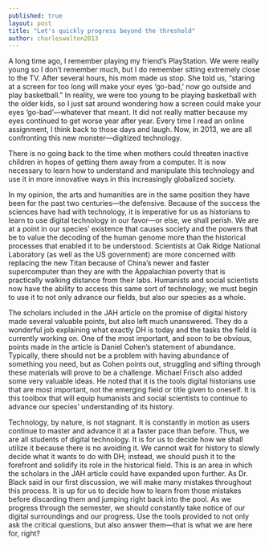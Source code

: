 ```yaml
---
published: true
layout: post
title: "Let's quickly progress beyond the threshold"
author: charleswalton2013
---
```



A long time ago, I remember playing my friend’s PlayStation. We were really young so I don’t remember much, but I do remember sitting extremely close to the TV. After several hours, his mom made us stop. She told us, “staring at a screen for too long will make your eyes ‘go-bad,’ now go outside and play basketball.” In reality, we were too young to be playing basketball with the older kids, so I just sat around wondering how a screen could make your eyes ‘go-bad’—whatever that meant. It did not really matter because my eyes continued to get worse year after year. Every time I read an online assignment, I think back to those days and laugh. Now, in 2013, we are all confronting this new monster—digitized technology. 

There is no going back to the time when mothers could threaten inactive children in hopes of getting them away from a computer. It is now necessary to learn how to understand and manipulate this technology and use it in more innovative ways in this increasingly globalized society. 

In my opinion, the arts and humanities are in the same position they have been for the past two centuries—the defensive. Because of the success the sciences have had with technology, it is imperative for us as historians to learn to use digital technology in our favor—or else, we shall perish. We are at a point in our species’ existence that causes society and the powers that be to value the decoding of the human genome more than the historical processes that enabled it to be understood. Scientists at Oak Ridge National Laboratory (as well as the US government) are more concerned with replacing the new Titan because of China’s newer and faster supercomputer than they are with the Appalachian poverty that is practically walking distance from their labs. Humanists and social scientists now have the ability to access this same sort of technology; we must begin to use it to not only advance our fields, but also our species as a whole. 

The scholars included in the JAH article on the promise of digital history made several valuable points, but also left much unanswered. They do a wonderful job explaining what exactly DH is today and the tasks the field is currently working on. One of the most important, and soon to be obvious, points made in the article is Daniel Cohen’s statement of abundance. Typically, there should not be a problem with having abundance of something you need, but as Cohen points out, struggling and sifting through these materials will prove to be a challenge. Michael Frisch also added some very valuable ideas. He noted that it is the tools digital historians use that are most important, not the emerging field or title given to oneself. It is this toolbox that will equip humanists and social scientists to continue to advance our species’ understanding of its history. 

Technology, by nature, is not stagnant. It is constantly in motion as users continue to master and advance it at a faster pace than before. Thus, we are all students of digital technology. It is for us to decide how we shall utilize it because there is no avoiding it. We cannot wait for history to slowly decide what it wants to do with DH; instead, we should push it to the forefront and solidify its role in the historical field. This is an area in which the scholars in the JAH article could have expanded upon further. As Dr. Black said in our first discussion, we will make many mistakes throughout this process. It is up for us to decide how to learn from those mistakes before discarding them and jumping right back into the pool. As we progress through the semester, we should constantly take notice of our digital surroundings and our progress. Use the tools provided to not only ask the critical questions, but also answer them—that is what we are here for, right? 
